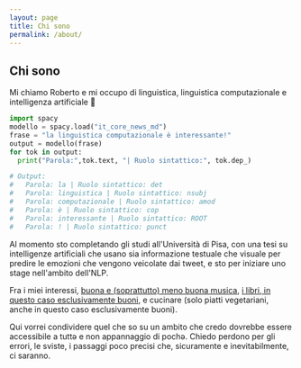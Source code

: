 ```yaml
---
layout: page
title: Chi sono
permalink: /about/
---
```


## Chi sono

Mi chiamo Roberto e mi occupo di linguistica, linguistica computazionale e intelligenza artificiale 🌙

```python
import spacy
modello = spacy.load("it_core_news_md")
frase = "la linguistica computazionale è interessante!"
output = modello(frase)
for tok in output:
  print("Parola:",tok.text, "| Ruolo sintattico:", tok.dep_)

# Output:
#   Parola: la | Ruolo sintattico: det
#   Parola: linguistica | Ruolo sintattico: nsubj
#   Parola: computazionale | Ruolo sintattico: amod
#   Parola: è | Ruolo sintattico: cop
#   Parola: interessante | Ruolo sintattico: ROOT
#   Parola: ! | Ruolo sintattico: punct
```

Al momento sto completando gli studi all'Università di Pisa, con una tesi su intelligenze artificiali che usano sia informazione testuale che visuale per predire le emozioni che vengono veicolate dai tweet, e sto per iniziare uno stage nell'ambito dell'NLP.

Fra i miei interessi, [buona e (soprattutto) meno buona musica](https://rateyourmusic.com/~mud__), [i libri, in questo caso esclusivamente buoni](https://www.goodreads.com/user/show/70994255-rob), e cucinare (solo piatti vegetariani, anche in questo caso esclusivamente buoni).

Qui vorrei condividere quel che so su un ambito che credo dovrebbe essere accessibile a tuttə e non appannaggio di pochə. Chiedo perdono per gli errori, le sviste, i passaggi poco precisi che, sicuramente e inevitabilmente, ci saranno.
